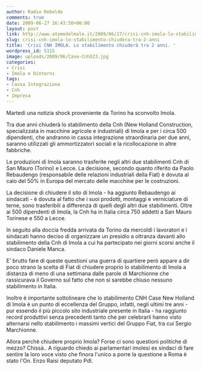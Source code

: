 ```yaml
---
author: Radio Rebelde
comments: true
date: 2009-06-27 16:43:50+00:00
layout: post
link: http://www.atomodelmale.it/2009/06/27/crisi-cnh-imola-lo-stabilimento-chiudera-tra-2-anni/
slug: crisi-cnh-imola-lo-stabilimento-chiudera-tra-2-anni
title: 'Crisi CNH IMOLA. Lo stabilimento chiuderà tra 2 anni. '
wordpress_id: 5115
image: uploads/2009/06/Case-Cnh523.jpg
categories:
- Crisi
- Imola e Dintorni
tags:
- Cassa Integrazione
- Cnh
- Impresa
---
```


Martedì una notizia shock proveniente da Torino ha sconvolto Imola.

Tra due anni chiuderà lo stabilimento della Cnh (New Holland Construction, specializzata in macchine agricole e industriali) di Imola e per i circa 500 dipendenti, che andranno in cassa integrazione straordinaria per due anni, saranno utilizzati gli ammortizzatori sociali e la ricollocazione in altre fabbriche.

Le produzioni di Imola saranno trasferite negli altri due stabilimenti Cnh di San Mauro (Torino) e Lecce. La decisione, secondo quanto riferito da Paolo Rebaudengo (responsabile delle relazioni industriali della Fiat) è dovuta al calo del 50% in Europa del mercato delle macchine per le costruzioni.

La decisione di chiudere il sito di Imola - ha aggiunto Rebaudengo ai sindacati - è dovuta al fatto che i suoi prodotti, montaggi e verniciature di terne, sono trasferibili a differenza di quelli degli altri due stabilimenti. Oltre ai 500 dipendenti di Imola, la Cnh ha in Italia circa 750 addetti a San Mauro Torinese e 550 a Lecce.

In seguito alla doccia fredda arrivata da Torino da mercoldì i lavoratori e i sindacati hanno deciso di organizzare un presidio a oltranza davanti allo stabilimento della Cnh di Imola a cui ha partecipato nei giorni scorsi anche il sindaco Daniele Manca.

E' brutto fare di queste questioni una guerra di quartiere però appare a dir poco strano la scelta di Fiat di chiudere proprio lo stabilimento di Imola a distanza di meno di una settimana dalle parole di Marchionne che rassicurava il Governo sul fatto che non si sarebbe chiuso nessuno  stabilimento in Italia.

Inoltre è importante sottolineare che lo stabilimento CNH Case New Holland di Imola è un punto di eccellenza del Gruppo, infatti, negli ultimi tre anni - pur essendo il più piccolo sito industriale presente in Italia - ha raggiunto record produttivi senza precedenti tanto che per celebrarli hanno visto alternarsi nello stabilimento i massimi vertici del Gruppo Fiat, tra cui Sergio Marchionne.

Allora perchè chiudere proprio Imola? Forse ci sono questioni politiche di mezzo? Chissà.. A riguardo chiedo ai parlamentari imolesi ex sindaci di fare sentire la loro voce visto che finora l'unico a porre la questione a Roma è stato l'On. Enzo Raisi deputato Pdl.
